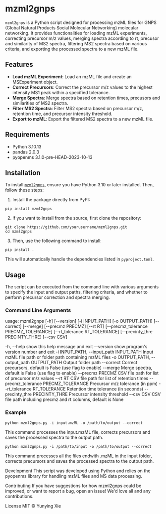 # mzml2gnps

`mzml2gnps` is a Python script designed for processing mzML files for GNPS (Global Natural Products Social Molecular Networking) molecular networking. It provides functionalities for loading mzML experiments, correcting precursor m/z values, merging spectra according to rt, precusor and similarity of MS2 spectra, filtering MS2 spectra based on various criteria, and exporting the processed spectra to a new mzML file.

## Features

- **Load mzML Experiment**: Load an mzML file and create an MSExperiment object.
- **Correct Precursors**: Correct the precursor m/z values to the highest intensity MS1 peak within a specified tolerance.
- **Merge Spectra**: Merge spectra based on retention times, precusors and similarities of MS2 spectra.
- **Filter MS2 Spectra**: Filter MS2 spectra based on precursor m/z, retention time, and precursor intensity threshold.
- **Export to mzML**: Export the filtered MS2 spectra to a new mzML file.

## Requirements

- Python 3.10.13
- pandas 2.0.3
- pyopenms 3.1.0-pre-HEAD-2023-10-13

## Installation

To install [`mzml2gnps`](command:_github.copilot.openSymbolFromReferences?%5B%7B%22%24mid%22%3A1%2C%22path%22%3A%22%2Fc%3A%2FUsers%2Fxyy%2FDesktop%2Fpython%2Fmzml2gnps%2FREADME.md%22%2C%22scheme%22%3A%22file%22%7D%2C%7B%22line%22%3A0%2C%22character%22%3A0%7D%5D "../mzml2gnps/README.md"), ensure you have Python 3.10 or later installed. Then, follow these steps:

1. Install the package directly from PyPI:

```shell
pip install mzml2gnps
```

2. If you want to install from the source, first clone the repository:

```shell
git clone https://github.com/yourusername/mzml2gnps.git
cd mzml2gnps
```

3. Then, use the following command to install:

```shell
pip install .
```

This will automatically handle the dependencies listed in `pyproject.toml`.
## Usage

The script can be executed from the command line with various arguments to specify the input and output paths, filtering criteria, and whether to perform precursor correction and spectra merging.

### Command Line Arguments
usage: mzml2gnps [-h] [--version] [-i INPUT_PATH] [-o OUTPUT_PATH] [--correct] [--merge] [--precmz PRECMZ] [--rt RT] [--precmz_tolerance PRECMZ_TOLERANCE] [--rt_tolerance RT_TOLERANCE] [--precinty_thre PRECINTY_THRE] [--csv CSV]

  -h, --help            show this help message and exit
  --version             show program's version number and exit
  -i INPUT_PATH, --input_path INPUT_PATH
                        Input mzML file path or folder path containing mzML files
  -o OUTPUT_PATH, --output_path OUTPUT_PATH
                        Output folder path
  --correct             Correct precursors, default is False (use flag to enable)
  --merge               Merge spectra, default is False (use flag to enable)
  --precmz PRECMZ       CSV file path for list of precursor m/z values
  --rt RT               CSV file path for list of retention times
  --precmz_tolerance PRECMZ_TOLERANCE
                        Precursor m/z tolerance (in ppm)
  --rt_tolerance RT_TOLERANCE
                        Retention time tolerance (in seconds)
  --precinty_thre PRECINTY_THRE
                        Precursor intensity threshold
  --csv CSV             CSV file path including precmz and rt columns, default is None


### Example

```shell
python mzml2gnps.py -i input.mzML -o /path/to/output --correct
```
This command processes the input.mzML file, corrects precursors and saves the processed spectra to the output path.

```shell
python mzml2gnps.py -i /path/to/input -o /path/to/output --correct
```
This command processes all the files endwith .mzML in the input folder, corrects precursors and saves the processed spectra to the output path.

Development
This script was developed using Python and relies on the pyopenms library for handling mzML files and MS data processing.

Contributing
If you have suggestions for how mzml2gnps could be improved, or want to report a bug, open an issue! We'd love all and any contributions.

License
MIT © Yunying Xie